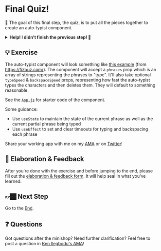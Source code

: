 # Final Quiz!

🏅 The goal of this final step, the quiz, is to put all the pieces together to create an auto-typist component.

<details>
  <summary><b>Help! I didn't finish the previous step! 🚨</b></summary>

If you didn't successfully complete the previous step, that's okay! The steps are meant to push you. 😄

However, you may find yourself in a position where you app is not compiling, and it's preventing you from working on the quiz. No problem! Stash your changes **in a new terminal window**, and you should be good to continue:

```sh
git stash push -m "In-progress Step 4 exercises"
```

Your app should automatically reset and you should be able to continue on with the quiz.

</details>

## 💡 Exercise

The auto-typist component will look something like [this example](./example-auto-typist.mp4) (from https://fizbuz.com/). The component will accept a `phrases` prop which is an array of strings representing the phrases to "type". It'll also take optional `typeSpeed` & `backspaceSpeed` props, representing how fast the auto-typist types the characters and then deletes them. They will default to something reasonable.

See the [`App.js`](./App.js) for starter code of the component.

Some guidance:

- Use `useState` to maintain the state of the current phrase as well as the current partial phrase being typed
- Use `useEffect` to set and clear timeouts for typing and backspacing each phrase

Share your working app with me on my [AMA](http://www.benmvp.com/ama/) or on [Twitter](https://twitter.com/benmvp)!

## 🧠 Elaboration & Feedback

After you're done with the exercise and before jumping to the end, please fill out the [elaboration & feedback form](https://docs.google.com/forms/d/e/1FAIpQLScRocWvtbrl4XmT5_NRiE8bSK3CMZil-ZQByBAt8lpsurcRmw/viewform?usp=pp_url&entry.1671251225=Migrating+to+React+Hooks+Minishop&entry.1984987236=Final+Quiz). It will help seal in what you've learned.

## 👉🏾 Next Step

Go to the [End](../end).

## ❓ Questions

Got questions after the minishop? Need further clarification? Feel free to post a question in [Ben Ilegbodu's AMA](https://www.benmvp.com/ama/)!
